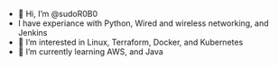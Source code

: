 - 👋 Hi, I’m @sudoR0B0
- I have experiance with Python, Wired and wireless networking, and Jenkins
- 👀 I’m interested in Linux, Terraform, Docker, and Kubernetes
- 🌱 I’m currently learning AWS, and Java 

<!---
sudorob0/sudorob0 is a ✨ special ✨ repository because its `README.md` (this file) appears on your GitHub profile.
You can click the Preview link to take a look at your changes.
--->
